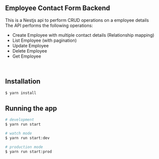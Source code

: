 ## Employee Contact Form Backend

This is a Nestjs api to perform CRUD operations on a employee details<br>
The API performs the following operations:
<ul>
    <li>Create Employee with multiple contact details (Relationship mapping)</li>
    <li>List Employee (with pagination)</li>
    <li>Update Employee</li>
    <li>Delete Employee</li>
    <li>Get Employee</li>
</ul>

<br>


## Installation

```bash
$ yarn install
```

## Running the app

```bash
# development
$ yarn run start

# watch mode
$ yarn run start:dev

# production mode
$ yarn run start:prod
```
